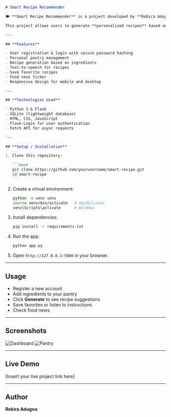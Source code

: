 ````markdown
# Smart Recipe Recommender

🍽 **Smart Recipe Recommender** is a project developed by **Rebira Adugna** during the **Vibe Coding 3.0 Hackathon**, organized by **PLP (Power Learn Project)**.

This project allows users to generate **personalized recipes** based on the ingredients they have in their pantry. Users can also save favorites, view food news, and listen to recipe instructions via text-to-speech.

---

## **Features**

- User registration & login with secure password hashing
- Personal pantry management
- Recipe generation based on ingredients
- Text-to-speech for recipes
- Save favorite recipes
- Food news ticker
- Responsive design for mobile and desktop

---

## **Technologies Used**

- Python 3 & Flask
- SQLite (lightweight database)
- HTML, CSS, JavaScript
- Flask-Login for user authentication
- Fetch API for async requests

---

## **Setup / Installation**

1. Clone this repository:

   ```bash
   git clone https://github.com/yourusername/smart-recipe.git
   cd smart-recipe
   ```
````

2. Create a virtual environment:

   ```bash
   python -m venv venv
   source venv/bin/activate   # macOS/Linux
   venv\Scripts\activate      # Windows
   ```

3. Install dependencies:

   ```bash
   pip install -r requirements.txt
   ```

4. Run the app:

   ```bash
   python app.py
   ```

5. Open `http://127.0.0.1:5000` in your browser.

---

## **Usage**

- Register a new account
- Add ingredients to your pantry
- Click **Generate** to see recipe suggestions
- Save favorites or listen to instructions
- Check food news

---

## **Screenshots**

![Dashboard](static/images/dashboard.jpg)
![Pantry](static/images/pantry.jpg)

---

## **Live Demo**

\[Insert your live project link here]

---

## **Author**

**Rebira Adugna**
